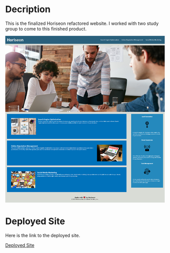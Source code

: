 # Decription
This is the finalized Horiseon refactored website. I worked with two study group to come to this finished product. 

![Portfolio  Site](./assets/images/deployed-site-screenshot.png)

# Deployed Site
Here is the link to the deployed site.

[Deployed Site](https://shrwnwilliams.github.io/horiseon-code-refactor/)